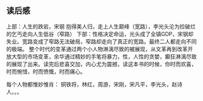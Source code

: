 ## 读后感
上部：人生的跌宕，宋钢 抱得美人归，走上人生巅峰（宽路），李光头沦为捡破烂的乞丐走向人生低谷（窄路）
下部：性格决定命运，光头成了全镇GDP，宋钢却失业。宽路变成了窄路无法破局，窄路却走向了真正的宽路。最终二人都走向不同的极端。
整个时代的变革通过两个小人物淋漓尽致的被展现，从文革再到改革开放大型的市场变革，余华通过精妙的手笔将暴力，性，人性的贪婪，癫狂淋漓尽致的展现了出来。读完后悲喜交加，内心尤为震撼，读这本书的时候，你时而欢喜，时而惋惜，时而愤慨，时而痛心。

每个人物都惟妙惟肖：
铜铁将，林红，周游，宋刚，宋凡平，李光头，赵诗人。。。